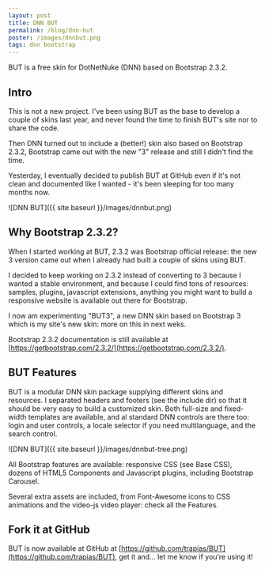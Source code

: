 ```yaml
---
layout: post
title: DNN BUT
permalink: /blog/dnn-but
poster: /images/dnnbut.png
tags: dnn bootstrap
---
```



BUT is a free skin for DotNetNuke (DNN) based on Bootstrap 2.3.2.

## Intro
This is not a new project. I've been using BUT as the base to develop a couple of skins last year, and never found the time to finish BUT's site nor to share the code.

Then DNN turned out to include a (better!) skin also based on Bootstrap 2.3.2, Bootstrap came out with the new "3" release and still I didn't find the time.

Yesterday, I eventually decided to publish BUT at GitHub even if it's not clean and documented like I wanted - it's been sleeping for too many months now.

![DNN BUT]({{ site.baseurl }}/images/dnnbut.png)

## Why Bootstrap 2.3.2?
When I started working at BUT, 2.3.2 was Bootstrap official release: the new 3 version came out when I already had built a couple of skins using BUT.

I decided to keep working on 2.3.2 instead of converting to 3 because I wanted a stable environment, and because I could find tons of resources: samples, plugins, javascript extensions, anything you might want to build a responsive website is available out there for Bootstrap.

I now am experimenting "BUT3", a new DNN skin based on Bootstrap 3 which is my site's new skin: more on this in next weks.

Bootstrap 2.3.2 documentation is still available at [https://getbootstrap.com/2.3.2/](https://getbootstrap.com/2.3.2/).

## BUT Features
BUT is a modular DNN skin package supplying different skins and resources. I separated headers and footers (see the include dir) so that it should be very easy to build a customized skin. Both full-size and fixed-width templates are available, and al standard DNN controls are there too: login and user controls, a locale selector if you need multilanguage, and the search control.

![DNN BUT]({{ site.baseurl }}/images/dnnbut-tree.png)

All Bootstrap features are available: responsive CSS (see Base CSS), dozens of HTML5 Components and Javascript plugins, including Bootstrap Carousel.

Several extra assets are included, from Font-Awesome icons to CSS animations and the video-js video player: check all the Features.

## Fork it at GitHub
BUT is now available at GitHub at [https://github.com/trapias/BUT](https://github.com/trapias/BUT), get it and… let me know if you’re using it!